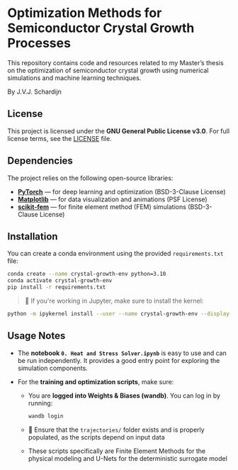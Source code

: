 # Optimization Methods for Semiconductor Crystal Growth Processes

This repository contains code and resources related to my Master’s thesis on the optimization of semiconductor crystal growth using numerical simulations and machine learning techniques.

By J.V.J. Schardijn

## License

This project is licensed under the **GNU General Public License v3.0**.
For full license terms, see the [LICENSE](LICENSE) file.

## Dependencies

The project relies on the following open-source libraries:

* [**PyTorch**](https://pytorch.org/) — for deep learning and optimization (BSD-3-Clause License)
* [**Matplotlib**](https://matplotlib.org/) — for data visualization and animations (PSF License)
* [**scikit-fem**](https://github.com/kinnala/scikit-fem) — for finite element method (FEM) simulations (BSD-3-Clause License)

## Installation

You can create a conda environment using the provided `requirements.txt` file:

```bash
conda create --name crystal-growth-env python=3.10
conda activate crystal-growth-env
pip install -r requirements.txt
```

> 📝 If you're working in Jupyter, make sure to install the kernel:

```bash
python -m ipykernel install --user --name crystal-growth-env --display-name "Python (crystal-growth)"
```

## Usage Notes

* The **notebook `0. Heat and Stress Solver.ipynb`** is easy to use and can be run independently. It provides a good entry point for exploring the simulation components.

* For the **training and optimization scripts**, make sure:

  * You are **logged into Weights & Biases (wandb)**. You can log in by running:

    ```bash
    wandb login
    ```
  * 📁 Ensure that the `trajectories/` folder exists and is properly populated, as the scripts depend on input data
 
  * These scripts specifically are Finite Element Methods for the physical modeling and U-Nets for the deterministic surrogate model
